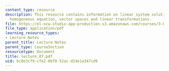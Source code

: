 ```yaml
---
content_type: resource
description: This resource contains information on linear system solutions, determinants,
  homogeneous equation, vector spaces and linear transformations.
file: https://ol-ocw-studio-app-production.s3.amazonaws.com/courses/3-016-mathematics-for-materials-scientists-and-engineers-fall-2005/bc8e3cf9cfe20bf852acd14e1a347cd9_lecture_07.pdf
file_type: application/pdf
learning_resource_types:
- Lecture Notes
parent_title: Lecture Notes
parent_type: CourseSection
resourcetype: Document
title: lecture_07.pdf
uid: bc8e3cf9-cfe2-0bf8-52ac-d14e1a347cd9
---
```

